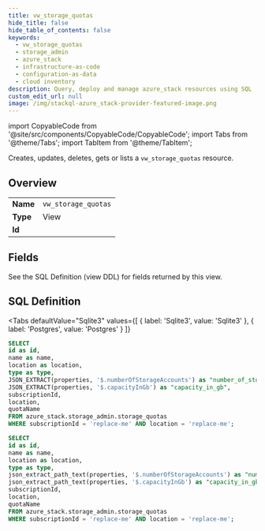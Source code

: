 ```yaml
--- 
title: vw_storage_quotas
hide_title: false
hide_table_of_contents: false
keywords:
  - vw_storage_quotas
  - storage_admin
  - azure_stack
  - infrastructure-as-code
  - configuration-as-data
  - cloud inventory
description: Query, deploy and manage azure_stack resources using SQL
custom_edit_url: null
image: /img/stackql-azure_stack-provider-featured-image.png
---
```


import CopyableCode from '@site/src/components/CopyableCode/CopyableCode';
import Tabs from '@theme/Tabs';
import TabItem from '@theme/TabItem';

Creates, updates, deletes, gets or lists a <code>vw_storage_quotas</code> resource.

## Overview
<table><tbody>
<tr><td><b>Name</b></td><td><code>vw_storage_quotas</code></td></tr>
<tr><td><b>Type</b></td><td>View</td></tr>
<tr><td><b>Id</b></td><td><CopyableCode code="azure_stack.storage_admin.vw_storage_quotas" /></td></tr>
</tbody></table>

## Fields

See the SQL Definition (view DDL) for fields returned by this view.

## SQL Definition

<Tabs
defaultValue="Sqlite3"
values={[
{ label: 'Sqlite3', value: 'Sqlite3' },
{ label: 'Postgres', value: 'Postgres' }
]}
>
<TabItem value="Sqlite3">

```sql
SELECT
id as id,
name as name,
location as location,
type as type,
JSON_EXTRACT(properties, '$.numberOfStorageAccounts') as "number_of_storage_accounts",
JSON_EXTRACT(properties, '$.capacityInGb') as "capacity_in_gb",
subscriptionId,
location,
quotaName
FROM azure_stack.storage_admin.storage_quotas
WHERE subscriptionId = 'replace-me' AND location = 'replace-me';
```

</TabItem>
<TabItem value="Postgres">

```sql
SELECT
id as id,
name as name,
location as location,
type as type,
json_extract_path_text(properties, '$.numberOfStorageAccounts') as "number_of_storage_accounts",
json_extract_path_text(properties, '$.capacityInGb') as "capacity_in_gb",
subscriptionId,
location,
quotaName
FROM azure_stack.storage_admin.storage_quotas
WHERE subscriptionId = 'replace-me' AND location = 'replace-me';
```

</TabItem>
</Tabs>
